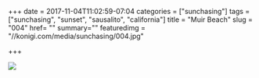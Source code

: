+++
date = 2017-11-04T11:02:59-07:04
categories = ["sunchasing"]
tags = ["sunchasing", "sunset", "sausalito", "california"]
title = "Muir Beach"
slug = "004"
href= ""
summary=""
featuredimg = "//konigi.com/media/sunchasing/004.jpg"

+++

<img src="//konigi.com/media/sunchasing/004.jpg" />